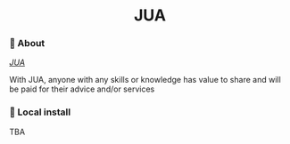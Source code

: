<h1 align="center">JUA</h1>

### :dart: About ###


*[JUA](#)*

With JUA, anyone with any skills or knowledge has value to share and will be
paid for their advice and/or services

### :runner: Local install
TBA
